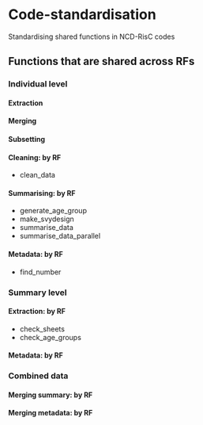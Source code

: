 # Code-standardisation
 Standardising shared functions in NCD-RisC codes

## Functions that are shared across RFs

### Individual level

#### Extraction

#### Merging

#### Subsetting

#### Cleaning: by RF
* clean_data

#### Summarising: by RF
* generate_age_group
* make_svydesign
* summarise_data
* summarise_data_parallel

#### Metadata: by RF
* find_number

### Summary level

#### Extraction: by RF
* check_sheets
* check_age_groups

#### Metadata: by RF

### Combined data

#### Merging summary: by RF

#### Merging metadata: by RF


